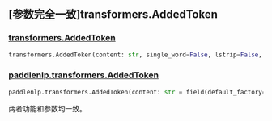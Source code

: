 ## [参数完全一致]transformers.AddedToken

### [transformers.AddedToken](https://github.com/huggingface/transformers/blob/d625294d79341662784495551abdf45e6cb9372f/src/transformers/tokenization_utils_base.py#L84)

```python
transformers.AddedToken(content: str, single_word=False, lstrip=False, rstrip=False, special=False, normalized=None)
```

### [paddlenlp.transformers.AddedToken](https://github.com/PaddlePaddle/PaddleNLP/blob/e336e78c338d2514ee6c937982ce5d8c960b85ff/paddlenlp/transformers/tokenizer_utils_base.py#L48)

```python
paddlenlp.transformers.AddedToken(content: str = field(default_factory=str),single_word: bool = False,lstrip: bool = False,rstrip: bool = False,normalized: bool = True,special: bool = True)
```

两者功能和参数均一致。
